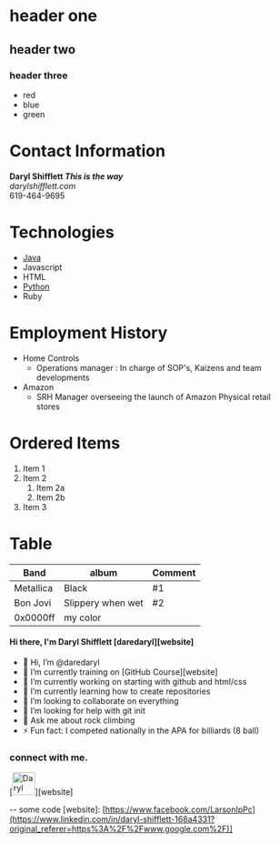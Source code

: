 # header one
## header two
### header three
  * red
  * blue
  * green
# Contact Information
**Daryl Shifflett _This is the way_**<br/>
*darylshifflett.com*<br/>
619-464-9695
# Technologies
- [Java](https://docs.oracle.com/en/java/)
- Javascript
- HTML
- [Python](https://docs.python.org/3/)
- Ruby
# Employment History
* Home Controls 
  * Operations manager : In charge of SOP's, Kaizens and team developments
* Amazon
  * SRH Manager overseeing the launch of Amazon Physical retail stores
# Ordered Items
1. Item 1
1. Item 2
   1. Item 2a
   1. Item 2b
1. Item 3
# Table
Band | album | Comment
------|-----|--------
 Metallica| Black | #1
 Bon Jovi | Slippery when wet | #2
  | 0x0000ff | my color

#### Hi there, I'm Daryl Shifflett [daredaryl][website]
- 👋 Hi, I’m @daredaryl
- 🌱 I’m currently training on [GitHub Course][website]
- 🔭 I’m currently working on starting with github and html/css
- 🌱 I’m currently learning how to create repositories
- 👯 I’m looking to collaborate on everything
- 🤔 I’m looking for help with git init
- 💬 Ask me about rock climbing
- ⚡ Fun fact: I competed nationally in the APA for billiards (8 ball)
### connect with me.
[<img alt="Daryl Shifflett" width="40px" src="[C:\Users\sinti\Downloads\Untitled design (3).pngjpg](https://media.licdn.com/dms/image/C5603AQFtWzzOjGO6dw/profile-displayphoto-shrink_800_800/0/1657397095867?e=1721260800&v=beta&t=4fSSqDdtXPxoSDo2ZdEpSessYugnBY1Jy22BmnhZp3o)" />][website]
<!---
karlllarson/karlllarson is a ✨ special ✨ repository because its `README.md` (this file) appears on your GitHub profile.
You can click the Preview link to take a look at your changes.
--->
--
some code
[website]: [https://www.facebook.com/LarsonIpPc](https://www.linkedin.com/in/daryl-shifflett-168a4331?original_referer=https%3A%2F%2Fwww.google.com%2F)]
